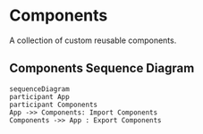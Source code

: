# Components
A collection of custom reusable components.

## Components Sequence Diagram
```mermaid
sequenceDiagram
participant App
participant Components
App ->> Components: Import Components
Components ->> App : Export Components
```

